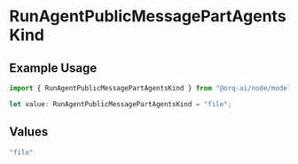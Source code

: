 # RunAgentPublicMessagePartAgentsKind

## Example Usage

```typescript
import { RunAgentPublicMessagePartAgentsKind } from "@orq-ai/node/models/operations";

let value: RunAgentPublicMessagePartAgentsKind = "file";
```

## Values

```typescript
"file"
```